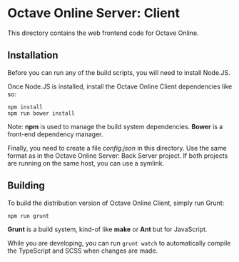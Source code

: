Octave Online Server: Client
============================

This directory contains the web frontend code for Octave Online.

## Installation

Before you can run any of the build scripts, you will need to install Node.JS.

Once Node.JS is installed, install the Octave Online Client dependencies like so:

    npm install
    npm run bower install

Note:
**npm** is used to manage the build system dependencies.
**Bower** is a front-end dependency manager.

Finally, you need to create a file *config.json* in this directory.  Use the same format as in the Octave Online Server: Back Server project.  If both projects are running on the same host, you can use a symlink.

## Building

To build the distribution version of Octave Online Client, simply run Grunt:

    npm run grunt

**Grunt** is a build system, kind-of like **make** or **Ant** but for JavaScript.

While you are developing, you can run `grunt watch` to automatically compile the TypeScript and SCSS when changes are made.
